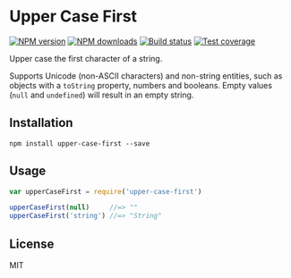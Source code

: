 # Upper Case First

[![NPM version][npm-image]][npm-url]
[![NPM downloads][downloads-image]][downloads-url]
[![Build status][travis-image]][travis-url]
[![Test coverage][coveralls-image]][coveralls-url]

Upper case the first character of a string.

Supports Unicode (non-ASCII characters) and non-string entities, such as objects with a `toString` property, numbers and booleans. Empty values (`null` and `undefined`) will result in an empty string.

## Installation

```
npm install upper-case-first --save
```

## Usage

```js
var upperCaseFirst = require('upper-case-first')

upperCaseFirst(null)     //=> ""
upperCaseFirst('string') //=> "String"
```

## License

MIT

[npm-image]: https://img.shields.io/npm/v/upper-case-first.svg?style=flat
[npm-url]: https://npmjs.org/package/upper-case-first
[downloads-image]: https://img.shields.io/npm/dm/upper-case-first.svg?style=flat
[downloads-url]: https://npmjs.org/package/upper-case-first
[travis-image]: https://img.shields.io/travis/blakeembrey/upper-case-first.svg?style=flat
[travis-url]: https://travis-ci.org/blakeembrey/upper-case-first
[coveralls-image]: https://img.shields.io/coveralls/blakeembrey/upper-case-first.svg?style=flat
[coveralls-url]: https://coveralls.io/r/blakeembrey/upper-case-first?branch=master
